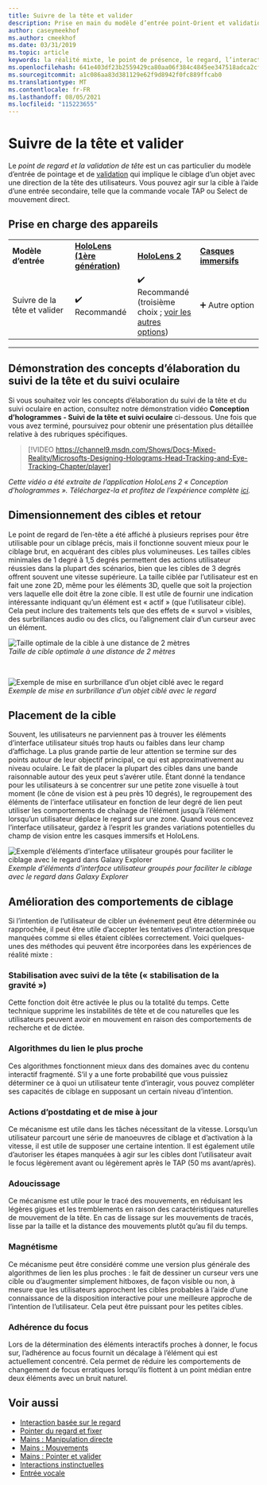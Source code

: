 ```yaml
---
title: Suivre de la tête et valider
description: Prise en main du modèle d’entrée point-Orient et validation, y compris le dimensionnement, le positionnement et la stabilisation cibles.
author: caseymeekhof
ms.author: cmeekhof
ms.date: 03/31/2019
ms.topic: article
keywords: la réalité mixte, le point de présence, le regard, l’interaction, la conception, le casque de réalité mixte, le casque de réalité mixte, le casque de réalité virtuelle, HoloLens, MRTK, la réalité mixte Shared Computer Toolkit, la cible, le focus et le lissage
ms.openlocfilehash: 641e403df23b2559429ca80aa06f384c4845ee347518adca2cfde1b3dbe874dd
ms.sourcegitcommit: a1c086aa83d381129e62f9d8942f0fc889ffcab0
ms.translationtype: MT
ms.contentlocale: fr-FR
ms.lasthandoff: 08/05/2021
ms.locfileid: "115223655"
---
```

# <a name="head-gaze-and-commit"></a>Suivre de la tête et valider

Le _point de regard et la validation de tête_ est un cas particulier du modèle d’entrée de pointage et de [validation](gaze-and-commit.md) qui implique le ciblage d’un objet avec une direction de la tête des utilisateurs. Vous pouvez agir sur la cible à l’aide d’une entrée secondaire, telle que la commande vocale TAP ou Select de mouvement direct. 

## <a name="device-support"></a>Prise en charge des appareils

<table>
    <colgroup>
    <col width="25%" />
    <col width="25%" />
    <col width="25%" />
    <col width="25%" />
    </colgroup>
    <tr>
        <td><strong>Modèle d’entrée</strong></td>
        <td><a href="/hololens/hololens1-hardware"><strong>HoloLens (1ère génération)</strong></a></td>
        <td><a href="https://docs.microsoft.com/hololens/hololens2-hardware"><strong>HoloLens 2</strong></td>
        <td><a href="../discover/immersive-headset-hardware-details.md"><strong>Casques immersifs</strong></a></td>
    </tr>
     <tr>
        <td>Suivre de la tête et valider</td>
        <td>✔️ Recommandé</td>
        <td>✔️ Recommandé (troisième choix ; <a href="interaction-fundamentals.md">voir les autres options</a>)</td>
        <td>➕ Autre option</td>
    </tr>
</table>

---

## <a name="head-and-eye-tracking-design-concepts-demo"></a>Démonstration des concepts d’élaboration du suivi de la tête et du suivi oculaire

Si vous souhaitez voir les concepts d’élaboration du suivi de la tête et du suivi oculaire en action, consultez notre démonstration vidéo **Conception d’hologrammes - Suivi de la tête et suivi oculaire** ci-dessous. Une fois que vous avez terminé, poursuivez pour obtenir une présentation plus détaillée relative à des rubriques spécifiques.

> [!VIDEO https://channel9.msdn.com/Shows/Docs-Mixed-Reality/Microsofts-Designing-Holograms-Head-Tracking-and-Eye-Tracking-Chapter/player]

*Cette vidéo a été extraite de l’application HoloLens 2 « Conception d’hologrammes ». Téléchargez-la et profitez de l’expérience complète [ici](https://aka.ms/dhapp).*

## <a name="target-sizing-and-feedback"></a>Dimensionnement des cibles et retour

Le point de regard de l’en-tête a été affiché à plusieurs reprises pour être utilisable pour un ciblage précis, mais il fonctionne souvent mieux pour le ciblage brut, en acquérant des cibles plus volumineuses. Les tailles cibles minimales de 1 degré à 1,5 degrés permettent des actions utilisateur réussies dans la plupart des scénarios, bien que les cibles de 3 degrés offrent souvent une vitesse supérieure. La taille ciblée par l’utilisateur est en fait une zone 2D, même pour les éléments 3D, quelle que soit la projection vers laquelle elle doit être la zone cible. Il est utile de fournir une indication intéressante indiquant qu’un élément est « actif » (que l’utilisateur cible). Cela peut inclure des traitements tels que des effets de « survol » visibles, des surbrillances audio ou des clics, ou l’alignement clair d’un curseur avec un élément.

![Taille optimale de la cible à une distance de 2 mètres](images/gazetargeting-size-1000px.jpg)<br>
*Taille de cible optimale à une distance de 2 mètres*

<br>

![Exemple de mise en surbrillance d’un objet ciblé avec le regard](images/gazetargeting-highlighting-940px.jpg)<br>
*Exemple de mise en surbrillance d’un objet ciblé avec le regard*

## <a name="target-placement"></a>Placement de la cible

Souvent, les utilisateurs ne parviennent pas à trouver les éléments d’interface utilisateur situés trop hauts ou faibles dans leur champ d’affichage. La plus grande partie de leur attention se termine sur des points autour de leur objectif principal, ce qui est approximativement au niveau oculaire. Le fait de placer la plupart des cibles dans une bande raisonnable autour des yeux peut s’avérer utile. Étant donné la tendance pour les utilisateurs à se concentrer sur une petite zone visuelle à tout moment (le cône de vision est à peu près 10 degrés), le regroupement des éléments de l’interface utilisateur en fonction de leur degré de lien peut utiliser les comportements de chaînage de l’élément jusqu’à l’élément lorsqu’un utilisateur déplace le regard sur une zone. Quand vous concevez l’interface utilisateur, gardez à l’esprit les grandes variations potentielles du champ de vision entre les casques immersifs et HoloLens.

![Exemple d’éléments d’interface utilisateur groupés pour faciliter le ciblage avec le regard dans Galaxy Explorer](images/gazetargeting-grouping-1000px.jpg)<br>
*Exemple d’éléments d’interface utilisateur groupés pour faciliter le ciblage avec le regard dans Galaxy Explorer*

## <a name="improving-targeting-behaviors"></a>Amélioration des comportements de ciblage

Si l’intention de l’utilisateur de cibler un événement peut être déterminée ou rapprochée, il peut être utile d’accepter les tentatives d’interaction presque manquées comme si elles étaient ciblées correctement. Voici quelques-unes des méthodes qui peuvent être incorporées dans les expériences de réalité mixte :

### <a name="head-gaze-stabilization-gravity-wells"></a>Stabilisation avec suivi de la tête (« stabilisation de la gravité »)

Cette fonction doit être activée le plus ou la totalité du temps. Cette technique supprime les instabilités de tête et de cou naturelles que les utilisateurs peuvent avoir en mouvement en raison des comportements de recherche et de dictée.

### <a name="closest-link-algorithms"></a>Algorithmes du lien le plus proche

Ces algorithmes fonctionnent mieux dans des domaines avec du contenu interactif fragmenté. S’il y a une forte probabilité que vous puissiez déterminer ce à quoi un utilisateur tente d’interagir, vous pouvez compléter ses capacités de ciblage en supposant un certain niveau d’intention.

### <a name="backdating-and-postdating-actions"></a>Actions d’postdating et de mise à jour

Ce mécanisme est utile dans les tâches nécessitant de la vitesse. Lorsqu’un utilisateur parcourt une série de manoeuvres de ciblage et d’activation à la vitesse, il est utile de supposer une certaine intention. Il est également utile d’autoriser les étapes manquées à agir sur les cibles dont l’utilisateur avait le focus légèrement avant ou légèrement après le TAP (50 ms avant/après).

### <a name="smoothing"></a>Adoucissage

Ce mécanisme est utile pour le tracé des mouvements, en réduisant les légères gigues et les tremblements en raison des caractéristiques naturelles de mouvement de la tête. En cas de lissage sur les mouvements de tracés, lisse par la taille et la distance des mouvements plutôt qu’au fil du temps.

### <a name="magnetism"></a>Magnétisme

Ce mécanisme peut être considéré comme une version plus générale des algorithmes de lien les plus proches : le fait de dessiner un curseur vers une cible ou d’augmenter simplement hitboxes, de façon visible ou non, à mesure que les utilisateurs approchent les cibles probables à l’aide d’une connaissance de la disposition interactive pour une meilleure approche de l’intention de l’utilisateur. Cela peut être puissant pour les petites cibles.

### <a name="focus-stickiness"></a>Adhérence du focus

Lors de la détermination des éléments interactifs proches à donner, le focus sur, l’adhérence au focus fournit un décalage à l’élément qui est actuellement concentré. Cela permet de réduire les comportements de changement de focus erratiques lorsqu’ils flottent à un point médian entre deux éléments avec un bruit naturel.

## <a name="see-also"></a>Voir aussi

* [Interaction basée sur le regard](eye-gaze-interaction.md)
* [Pointer du regard et fixer](gaze-and-dwell.md)
* [Mains : Manipulation directe](direct-manipulation.md)
* [Mains : Mouvements](gaze-and-commit.md#composite-gestures)
* [Mains : Pointer et valider](point-and-commit.md)
* [Interactions instinctuelles](interaction-fundamentals.md)
* [Entrée vocale](voice-input.md)
